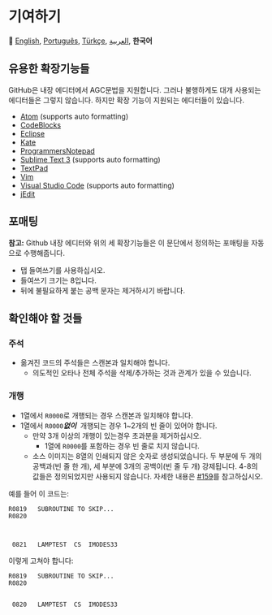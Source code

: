 # 기여하기

:crossed_flags:
[English][EN],
[Português][PT_BR],
[Türkçe][TR],
[العربية][AR],
**한국어**

[AR]:CONTRIBUTING.ar.md
[EN]:CONTRIBUTING.md
[KO_KR]:CONTRIBUTING.ko_kr.md
[PT_BR]:CONTRIBUTING.pt_br.md
[TR]:CONTRIBUTING.tr.md

## 유용한 확장기능들
GitHub은 내장 에디터에서 AGC문법을 지원합니다.
그러나 불행하게도 대개 사용되는 에디터들은 그렇지 않습니다.
하지만 확장 기능이 지원되는 에디터들이 있습니다.

- [Atom][Atom] (supports auto formatting)
- [CodeBlocks][CodeBlocks]
- [Eclipse][Eclipse]
- [Kate][Kate]
- [ProgrammersNotepad][ProgrammersNotepad]
- [Sublime Text 3][Sublime Text] (supports auto formatting)
- [TextPad][TextPad]
- [Vim][Vim]
- [Visual Studio Code][VisualStudioCode] (supports auto formatting)
- [jEdit][jEdit]

[Atom]:https://github.com/Alhadis/language-agc
[CodeBlocks]:https://github.com/virtualagc/virtualagc/tree/master/Contributed/SyntaxHighlight/CodeBlocks
[Eclipse]:https://github.com/virtualagc/virtualagc/tree/master/Contributed/SyntaxHighlight/Eclipse
[Kate]:https://github.com/virtualagc/virtualagc/tree/master/Contributed/SyntaxHighlight/Kate
[ProgrammersNotepad]:https://github.com/virtualagc/virtualagc/tree/master/Contributed/SyntaxHighlight/ProgrammersNotepad
[Sublime Text]:https://github.com/jimlawton/AGC-Assembly
[TextPad]:https://github.com/virtualagc/virtualagc/tree/master/Contributed/SyntaxHighlight/TextPad
[Vim]:https://github.com/wsdjeg/vim-assembly
[VisualStudioCode]:https://github.com/wopian/agc-assembly
[jEdit]:https://github.com/virtualagc/virtualagc/tree/master/Contributed/SyntaxHighlight/jEdit

## 포매팅
**참고:** Github 내장 에디터와 위의 세 확장기능들은 이 문단에서 정의하는 포매팅을 자동으로 수행해줍니다.

- 탭 들여쓰기를 사용하십시오.
- 들여쓰기 크기는 8입니다.
- 뒤에 불필요하게 붙는 공백 문자는 제거하시기 바랍니다.

## 확인해야 할 것들
### 주석
- 옮겨진 코드의 주석들은 스캔본과 일치해야 합니다.
  - 의도적인 오타나 전체 주석을 삭제/추가하는 것과 관계가 있을 수 있습니다.

### 개행
- 1열에서 `R0000`로 개행되는 경우 스캔본과 일치해야 합니다.
- 1열에서 `R0000`*__없이__*  개행되는 경우 1~2개의 빈 줄이 있어야 합니다.
  - 만약 3개 이상의 개행이 있는경우 초과분을 제거하십시오.
    - 1열에 `R0000`를 포함하는 경우 빈 줄로 치지 않습니다.
  - 소스 이미지는 8열의 인쇄되지 않은 숫자로 생성되었습니다.
  두 부분에 두 개의 공백과(빈 줄 한 개), 세 부분에 3개의 공백이(빈 줄 두 개) 강제됩니다.
  4-8의 값들은 정의되었지만 사용되지 않습니다. 자세한 내용은 [#159][7]를 참고하십시오.

예를 들어 이 코드는:
```plain
R0819   SUBROUTINE TO SKIP...
R0820



 0821   LAMPTEST  CS  IMODES33
```
이렇게 고쳐야 합니다:
```plain
R0819   SUBROUTINE TO SKIP...
R0820


 0820   LAMPTEST  CS  IMODES33
```

[0]:https://github.com/chrislgarry/Apollo-11/pull/new/master
[1]:http://www.ibiblio.org/apollo/ScansForConversion/Luminary099/
[2]:http://www.ibiblio.org/apollo/ScansForConversion/Comanche055/
[6]:https://github.com/wopian/agc-assembly#user-settings
[7]:https://github.com/chrislgarry/Apollo-11/issues/159
